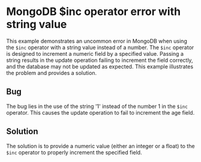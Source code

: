# MongoDB $inc operator error with string value
This example demonstrates an uncommon error in MongoDB when using the `$inc` operator with a string value instead of a number.  The `$inc` operator is designed to increment a numeric field by a specified value.  Passing a string results in the update operation failing to increment the field correctly, and the database may not be updated as expected. This example illustrates the problem and provides a solution.

## Bug
The bug lies in the use of the string '1' instead of the number 1 in the `$inc` operator. This causes the update operation to fail to increment the age field.

## Solution
The solution is to provide a numeric value (either an integer or a float) to the `$inc` operator to properly increment the specified field.